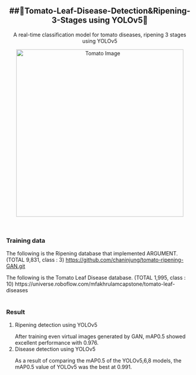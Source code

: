 <h2 align="center">
  ##🍅Tomato-Leaf-Disease-Detection&Ripening-3-Stages using YOLOv5🍅</h2>

<p align="center">
  A real-time classification model for tomato diseases, ripening 3 stages using YOLOv5
</p>

<p align="center">
  <img src="https://github.com/chaninjung/tomato-disease-ripening-detection/assets/156671303/921f0c8a-5166-4884-b0a5-74fe726f22c0" width="450" alt="Tomato Image" style="display: block; margin: 0 auto;">
</p>

<br>

### Training data
The following is the Ripening database that implemented ARGUMENT. (TOTAL 9,831, class : 3)
https://github.com/chaninjung/tomato-ripening-GAN.git
</p>
The following is the Tomato Leaf Disease database. (TOTAL 1,995, class : 10)
https://universe.roboflow.com/mfakhrulamcapstone/tomato-leaf-diseases

<br>
<br>

### Result
1) Ripening detection using YOLOv5 </p>
   After training even virtual images generated by GAN, mAP0.5 showed excellent performance with 0.976.
2) Disease detection using YOLOv5 </p>
   As a result of comparing the mAP0.5 of the YOLOv5,6,8 models, the mAP0.5 value of YOLOv5 was the best at 0.991.
